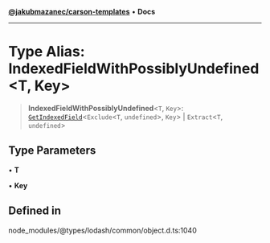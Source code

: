 [**@jakubmazanec/carson-templates**](../../../README.md) • **Docs**

---

# Type Alias: IndexedFieldWithPossiblyUndefined\<T, Key\>

> **IndexedFieldWithPossiblyUndefined**\<`T`, `Key`\>:
> [`GetIndexedField`](GetIndexedField.md)\<`Exclude`\<`T`, `undefined`\>, `Key`\> \| `Extract`\<`T`,
> `undefined`\>

## Type Parameters

• **T**

• **Key**

## Defined in

node_modules/@types/lodash/common/object.d.ts:1040
